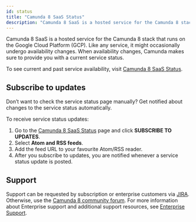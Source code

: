 ```yaml
---
id: status
title: "Camunda 8 SaaS Status"
description: "Camunda 8 SaaS is a hosted service for the Camunda 8 stack that runs on the Google Cloud Platform (GCP)."
---
```


Camunda 8 SaaS is a hosted service for the Camunda 8 stack that runs on the Google Cloud Platform (GCP). Like any service, it might occasionally undergo availability changes. When availability changes, Camunda makes sure to provide you with a current service status.

To see current and past service availability, visit [Camunda 8 SaaS Status](https://status.camunda.io).

## Subscribe to updates

Don’t want to check the service status page manually? Get notified about changes to the service status automatically.

To receive service status updates:

1. Go to the [Camunda 8 SaaS Status](https://status.camunda.io) page and click **SUBSCRIBE TO UPDATES**.
1. Select **Atom and RSS feeds**.
1. Add the feed URL to your favourite Atom/RSS reader.
1. After you subscribe to updates, you are notified whenever a service status update is posted.

## Support

Support can be requested by subscription or enterprise customers via [JIRA](https://jira.camunda.com/projects/SUPPORT/). Otherwise, use the [Camunda 8 community forum](https://forum.camunda.io/). For more information about Enterprise support and additional support resources, see [Enterprise Support](https://camunda.com/support/).
